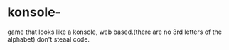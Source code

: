 # konsole-
game that looks like a konsole, web based.(there are no 3rd letters of the alphabet)
don't steaal code.
